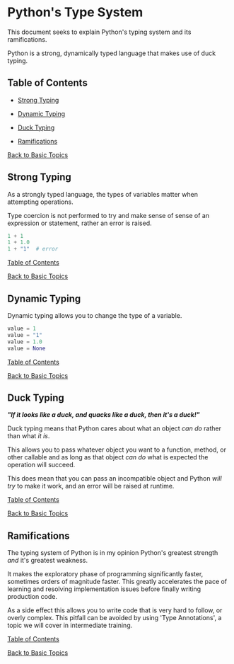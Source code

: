 # Python's Type System

This document seeks to explain Python's typing system and its ramifications.

Python is a strong, dynamically typed language that makes use of duck typing.

## Table of Contents

- [Strong Typing](#strong-typing)

- [Dynamic Typing](#dynamic-typing)

- [Duck Typing](#duck-typing)

- [Ramifications](#ramifications)

[Back to Basic Topics](/basic/README.md)

## Strong Typing

As a strongly typed language, the types of variables matter when attempting operations.

Type coercion is not performed to try and make sense of sense of an expression or statement, rather an error is raised.

```python
1 + 1
1 + 1.0
1 + "1"  # error
```

[Table of Contents](#table-of-contents)

[Back to Basic Topics](/basic/README.md)

## Dynamic Typing

Dynamic typing allows you to change the type of a variable.

```python
value = 1
value = "1"
value = 1.0
value = None
```

[Table of Contents](#table-of-contents)

[Back to Basic Topics](/basic/README.md)

## Duck Typing

_**"If it looks like a duck, and quacks like a duck, then it's a duck!"**_

Duck typing means that Python cares about what an object _can do_ rather than what _it is_.

This allows you to pass whatever object you want to a function, method, or other callable and as long as that object _can do_ what is expected the operation will succeed.

This does mean that you can pass an incompatible object and Python _will try_ to make it work, and an error will be raised at runtime.

[Table of Contents](#table-of-contents)

[Back to Basic Topics](/basic/README.md)

## Ramifications

The typing system of Python is in my opinion Python's greatest strength _and_ it's greatest weakness.

It makes the exploratory phase of programming significantly faster, sometimes orders of magnitude faster. This greatly accelerates the pace of learning and resolving implementation issues before finally writing production code.

As a side effect this allows you to write code that is very hard to follow, or overly complex. This pitfall can be avoided by using 'Type Annotations', a topic we will cover in intermediate training.

[Table of Contents](#table-of-contents)

[Back to Basic Topics](/basic/README.md)
